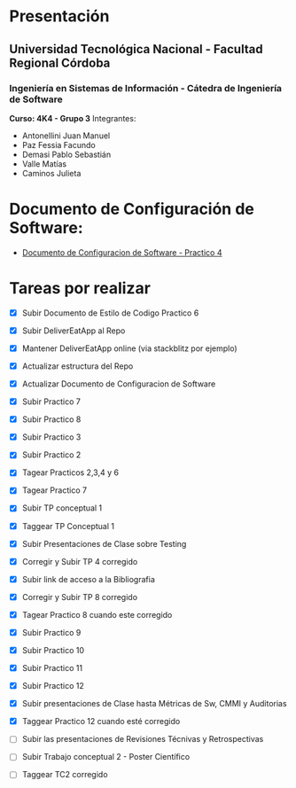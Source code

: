 
# Presentación
## Universidad Tecnológica Nacional - Facultad Regional Córdoba
### Ingeniería en Sistemas de Información - Cátedra de Ingeniería de Software
**Curso: 4K4 - Grupo 3**
Integrantes: 
- Antonellini Juan Manuel
- Paz Fessia Facundo
- Demasi Pablo Sebastián
- Valle Matías
- Caminos Julieta

# Documento de Configuración de Software: 
- [Documento de Configuracion de Software - Practico 4](https://github.com/FacuPazF/ISW_Grupo_3_2022/blob/main/Trabajos_practicos/Practico_4-Herramientas_de_SCM/ISW_4K4_2022_Grupo_3_Practico_4_GestionDeItemsDeConfiguracion.pdf)

# Tareas por realizar 
- [x] Subir Documento de Estilo de Codigo Practico 6
- [x] Subir DeliverEatApp al Repo
- [x] Mantener DeliverEatApp online (via stackblitz por ejemplo)
- [x] Actualizar estructura del Repo
- [x] Actualizar Documento de Configuracion de Software
- [x] Subir Practico 7
- [x] Subir Practico 8
- [x] Subir Practico 3
- [x] Subir Practico 2
- [x] Tagear Practicos 2,3,4 y 6
- [x] Tagear Practico 7
- [x] Subir TP conceptual 1
- [x] Taggear TP Conceptual 1
- [x] Subir Presentaciones de Clase sobre Testing
- [x] Corregir y Subir TP 4 corregido
- [x] Subir link de acceso a la Bibliografia
- [x] Corregir y Subir TP 8 corregido
- [x] Tagear Practico 8 cuando este corregido
- [x] Subir Practico 9
- [x] Subir Practico 10
- [x] Subir Practico 11
- [x] Subir Practico 12
- [x] Subir presentaciones de Clase hasta Métricas de Sw, CMMI y Auditorias
- [x] Taggear Practico 12 cuando esté corregido
- [ ] Subir las presentaciones de Revisiones Técnivas y Retrospectivas
- [ ] Subir Trabajo conceptual 2 - Poster Científico
- [ ] Taggear TC2 corregido


 

